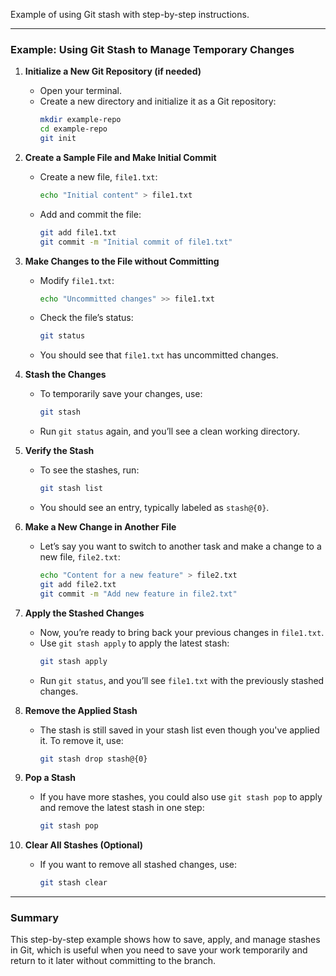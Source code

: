 Example of using Git stash with step-by-step instructions.

---

### Example: Using Git Stash to Manage Temporary Changes

1. **Initialize a New Git Repository (if needed)**

   - Open your terminal.
   - Create a new directory and initialize it as a Git repository:
     ```bash
     mkdir example-repo
     cd example-repo
     git init
     ```

2. **Create a Sample File and Make Initial Commit**

   - Create a new file, `file1.txt`:
     ```bash
     echo "Initial content" > file1.txt
     ```
   - Add and commit the file:
     ```bash
     git add file1.txt
     git commit -m "Initial commit of file1.txt"
     ```

3. **Make Changes to the File without Committing**

   - Modify `file1.txt`:
     ```bash
     echo "Uncommitted changes" >> file1.txt
     ```
   - Check the file’s status:
     ```bash
     git status
     ```
   - You should see that `file1.txt` has uncommitted changes.

4. **Stash the Changes**

   - To temporarily save your changes, use:
     ```bash
     git stash
     ```
   - Run `git status` again, and you’ll see a clean working directory.

5. **Verify the Stash**

   - To see the stashes, run:
     ```bash
     git stash list
     ```
   - You should see an entry, typically labeled as `stash@{0}`.

6. **Make a New Change in Another File**

   - Let’s say you want to switch to another task and make a change to a new file, `file2.txt`:
     ```bash
     echo "Content for a new feature" > file2.txt
     git add file2.txt
     git commit -m "Add new feature in file2.txt"
     ```

7. **Apply the Stashed Changes**

   - Now, you’re ready to bring back your previous changes in `file1.txt`.
   - Use `git stash apply` to apply the latest stash:
     ```bash
     git stash apply
     ```
   - Run `git status`, and you’ll see `file1.txt` with the previously stashed changes.

8. **Remove the Applied Stash**

   - The stash is still saved in your stash list even though you've applied it. To remove it, use:
     ```bash
     git stash drop stash@{0}
     ```

9. **Pop a Stash**

   - If you have more stashes, you could also use `git stash pop` to apply and remove the latest stash in one step:
     ```bash
     git stash pop
     ```

10. **Clear All Stashes (Optional)**

    - If you want to remove all stashed changes, use:
      ```bash
      git stash clear
      ```

---

### Summary

This step-by-step example shows how to save, apply, and manage stashes in Git, which is useful when you need to save your work temporarily and return to it later without committing to the branch. 
